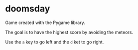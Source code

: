 # doomsday

Game created with the Pygame library.

The goal is to have the highest score by avoiding the meteors.

Use the `a` key to go left and the `d` ket to go right.
